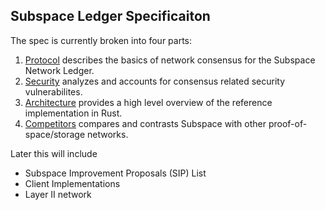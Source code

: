 ## Subspace Ledger Specificaiton

The spec is currently broken into four parts:

1. [Protocol](protocol.md) describes the basics of network consensus for the Subspace Network Ledger.
2. [Security](security.md) analyzes and accounts for consensus related security vulnerabilites.
3. [Architecture](architecture.md) provides a high level overview of the reference implementation in Rust.
4. [Competitors](competitors.md) compares and contrasts Subspace with other proof-of-space/storage networks.

Later this will include

* Subspace Improvement Proposals (SIP) List
* Client Implementations
* Layer II network